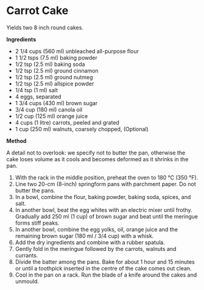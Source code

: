 # Carrot Cake

Yields two 8 inch round cakes.

**Ingredients**

* 2 1/4 cups (560 ml) unbleached all-purpose flour
* 1 1/2 tsps (7.5 ml) baking powder
* 1/2 tsp (2.5 ml) baking soda
* 1/2 tsp (2.5 ml) ground cinnamon
* 1/2 tsp (2.5 ml) ground nutmeg
* 1/2 tsp (2.5 ml) allspice powder
* 1/4 tsp (1 ml) salt
* 4 eggs, separated 
* 1 3/4 cups (430 ml) brown sugar
* 3/4 cup (180 ml) canola oil
* 1/2 cup (125 ml) orange juice
* 4 cups (1 litre) carrots, peeled and grated
* 1 cup (250 ml) walnuts, coarsely chopped, (Optional)

**Method**

A detail not to overlook: we specify not to butter the pan, otherwise the cake loses volume as it cools and becomes deformed as it shrinks in the pan.

1. With the rack in the middle position, preheat the oven to 180 °C (350 °F).
2. Line two 20-cm (8-inch) springform pans with parchment paper. Do not butter the pans.
3. In a bowl, combine the flour, baking powder, baking soda, spices, and salt.
4. In another bowl, beat the egg whites with an electric mixer until frothy. Gradually add 250 ml (1 cup) of brown sugar and beat until the meringue forms stiff peaks.
5. In another bowl, combine the egg yolks, oil, orange juice and the remaining brown sugar (180 ml / 3/4 cup) with a whisk.
6. Add the dry ingredients and combine with a rubber spatula.
7. Gently fold in the meringue followed by the carrots, walnuts and currants.
8. Divide the batter among the pans. Bake for about 1 hour and 15 minutes or until a toothpick inserted in the centre of the cake comes out clean.
9. Cool in the pan on a rack. Run the blade of a knife around the cakes and unmould. 
